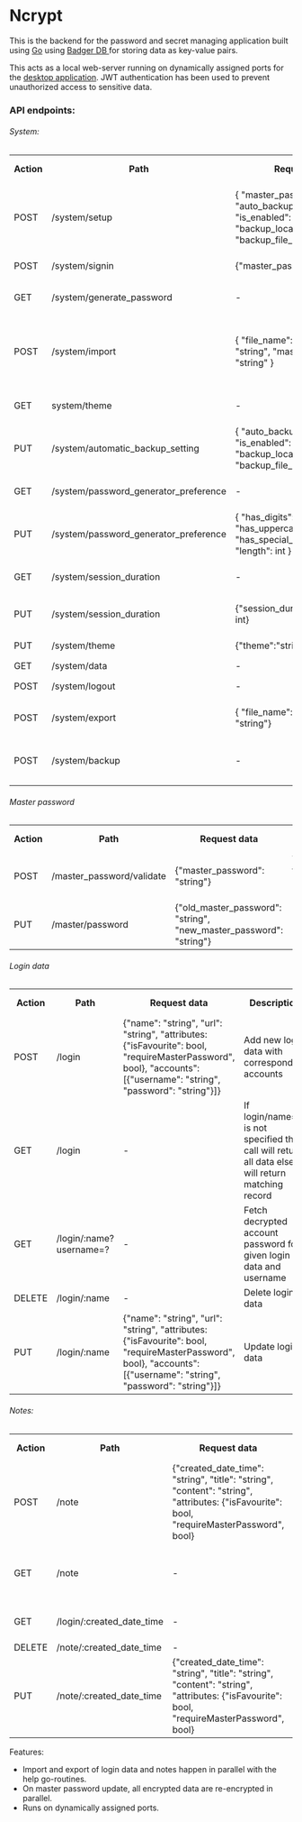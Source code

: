 <h1>Ncrypt</h1>

This is the backend for the password and secret managing application built using <a href="https://gin-gonic.com/">Go</a>
using <a href="https://dgraph.io/docs/badger/" > Badger DB </a> for storing data as key-value pairs.

This acts as a local web-server running on dynamically assigned ports for
the <a href="https://github.com/Aswatth/ncrypt-frontend">desktop application</a>.
JWT authentication has been used to prevent unauthorized access to sensitive data.

<h3>API endpoints:</h3>

<h6>System:</h6>
<table>
  <tr>
    <th>Action</th>
    <th>Path</th>
    <th>Request data</th>
    <th>Description</th>
    <th>Need authentication</th>
  </tr>
  <tr>
    <td>POST</td>
    <td>/system/setup</td>
    <td>
    {
        "master_password": "string",
            "auto_backup_setting": {
              "is_enabled": bool, 
              "backup_location": "string", 
              "backup_file_name": "string" 
            }
    }
    </td>
    <td>Will be used for initial setup. Require master_password and auto_backup_setting data</td>
    <td>No</td>
  </tr>
  <tr>
    <td>POST</td>
    <td>/system/signin</td>
    <td>{"master_password": "string"}</td>
    <td>SIgn into the application</td>
    <td>No</td>
  </tr>
  <tr>
    <td>GET</td>
    <td>/system/generate_password</td>
    <td>-</td>
    <td>Generates random password based on preferences</td>
    <td>No</td>
  </tr>
  <tr>
    <td>POST</td>
    <td>/system/import</td>
    <td>
        {
        "file_name": "string",
        "path": "string",
        "master_password": "string"
        }
    </td>
    <td>Import a given file from the specified path using the master_password to decrypt and load the file</td>
    <td>No</td>
  </tr>
  <tr>
    <td>GET</td>
    <td>system/theme</td>
    <td>-</td>
    <td>Fetches theme(LIGHT, DARK or SYSTEM)</td>
    <td>No</td>
  </tr>
    <tr>
        <td>PUT</td>
        <td>/system/automatic_backup_setting</td>
        <td>
            {
            "auto_backup_setting": {
                          "is_enabled": bool, 
                          "backup_location": "string", 
                          "backup_file_name": "string" 
                        }
            }
        </td>
        <td>Updates auto backup setting information</td>
        <td>Yes</td>
    </tr>
    <tr>
        <td>GET</td>
        <td>/system/password_generator_preference</td>
        <td>-</td>
        <td>Fetches password generator preference</td>
        <td>Yes</td>
    </tr>
    <tr>
        <td>PUT</td>
        <td>/system/password_generator_preference</td>
        <td>
        {
        "has_digits": bool,
        "has_uppercase": bool,
        "has_special_char": bool,
        "length": int
        }
        </td>
        <td>Update password generator preference</td>
        <td>Yes</td>
    </tr>
    <tr>
        <td>GET</td>
        <td>/system/session_duration</td>
        <td>-</td>
        <td>Fetches updates JWT token with extended session</td>
        <td>Yes</td>
    </tr>
    <tr>
        <td>PUT</td>
        <td>/system/session_duration</td>
        <td>{"session_duration_in_minutes": int}</td>
        <td>Updates session duration based on given minutes</td>
        <td>Yes</td>
    </tr>
    <tr>
        <td>PUT</td>
        <td>/system/theme</td>
        <td>{"theme":"string"}</td>
        <td>Updates theme of the application</td>
        <td>Yes</td>
    </tr>
    <tr>
        <td>GET</td>
        <td>/system/data</td>
        <td>-</td>
        <td>Fetches system data</td>
        <td>Yes</td>
    </tr>
    <tr>
        <td>POST</td>
        <td>/system/logout</td>
        <td>-</td>
        <td>Logout out of the application</td>
        <td>Yes</td>
    </tr>
    <tr>
        <td>POST</td>
        <td>/system/export</td>
        <td>{ "file_name": "string", "path": "string"}</td>
        <td>Export data to specified path with given file name</td>
        <td>Yes</td>
    </tr>
    <tr>
        <td>POST</td>
        <td>/system/backup</td>
        <td>-</td>
        <td>Backup data using path and file name sepcified in auto backup setting</td>
        <td>Yes</td>
    </tr>
</table>

<h6>Master password </h6>

<table>
    <tr>
        <th>Action</th>
        <th>Path</th>
        <th>Request data</th>
        <th>Description</th>
        <th>Need authentication</th>
    </tr>
    <tr>
        <td>POST</td>
        <td>/master_password/validate</td>
        <td>{"master_password": "string"}</td>
        <td>Validates the given master password</td>
        <td></td>
    </tr>
    <tr>
        <td>PUT</td>
        <td>/master/password</td>
        <td>{"old_master_password": "string", "new_master_password": "string"}</td>
        <td>Update master password</td>
        <td>Yes</td>
    </tr>
</table>

<h6>Login data</h6>

<table>
    <tr>
        <th>Action</th>
        <th>Path</th>
        <th>Request data</th>
        <th>Description</th>
        <th>Need authentication</th>
    </tr>
    <tr>
        <td>POST</td>
        <td>/login</td>
        <td>{"name": "string", "url": "string", "attributes: {"isFavourite": bool, "requireMasterPassword", bool}, "accounts": [{"username": "string", "password": "string"}]}</td>
        <td>Add new login data with corresponding accounts</td>
        <td>Yes</td>
    </tr>
    <tr>
        <td>GET</td>
        <td>/login</td>
        <td>-</td>
        <td>If login/name=? is not specified the call will return all data else will return matching record</td>
    </tr>
    <tr>
        <td>GET</td>
        <td>/login/:name?username=?</td>
        <td>-</td>
        <td>Fetch decrypted account password for given login data and username</td>
        <td>Yes</td>
    </tr>
    <tr>
        <td>DELETE</td>
        <td>/login/:name</td>
        <td>-</td>
        <td>Delete login data</td>
        <td>Yes</td>
    </tr>
    <tr>
        <td>PUT</td>
        <td>/login/:name</td>
        <td>{"name": "string", "url": "string", "attributes: {"isFavourite": bool, "requireMasterPassword", bool}, "accounts": [{"username": "string", "password": "string"}]}</td>
        <td>Update login data</td>
        <td>Yes</td>
    </tr>
</table>

<h6>Notes:</h6>

<table>
    <tr>
        <th>Action</th>
        <th>Path</th>
        <th>Request data</th>
        <th>Description</th>
        <th>Need authentication</th>
    </tr>
    <tr>
        <td>POST</td>
        <td>/note</td>
        <td>{"created_date_time": "string", "title": "string", "content": "string", "attributes: {"isFavourite": bool, "requireMasterPassword", bool}</td>
        <td>Add new note</td>
        <td>Yes</td>
    </tr>
    <tr>
        <td>GET</td>
        <td>/note</td>
        <td>-</td>
        <td>If note/created_date_time=? is not specified the call will return all notes else will return matching note</td>
    </tr>
    <tr>
        <td>GET</td>
        <td>/login/:created_date_time</td>
        <td>-</td>
        <td>Fetch decrypted content for given created_date_time</td>
        <td>Yes</td>
    </tr>
    <tr>
        <td>DELETE</td>
        <td>/note/:created_date_time</td>
        <td>-</td>
        <td>Delete note</td>
        <td>Yes</td>
    </tr>
    <tr>
        <td>PUT</td>
        <td>/note/:created_date_time</td>
        <td>{"created_date_time": "string", "title": "string", "content": "string", "attributes: {"isFavourite": bool, "requireMasterPassword", bool}</td>
        <td>Update login data</td>
        <td>Yes</td>
    </tr>
</table>

Features:

- Import and export of login data and notes happen in parallel with the help go-routines.
- On master password update, all encrypted data are re-encrypted in parallel.
- Runs on dynamically assigned ports.